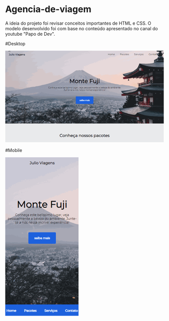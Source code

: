# Agencia-de-viagem
   A ideia do projeto foi revisar conceitos importantes de HTML e CSS. 
   O modelo desenvolvido foi com base no conteúdo apresentado no canal do youtube "Papo de Dev".
    
    
#Desktop

![](https://github.com/juliocesarkek/Agencia-de-viagem/blob/main/Assets/Tela_desktop.gif?raw=true)



#Mobile

![](https://github.com/juliocesarkek/Agencia-de-viagem/blob/main/Assets/Tela_mobile.gif?raw=true)
